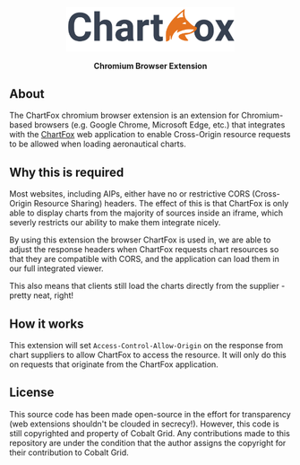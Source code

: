 <p align="center">
  <img src="./src/images/chartfox-logo.png" style="width: 300px">
</p>
<p align="center"><b >Chromium Browser Extension</b></p>
  
## About
The ChartFox chromium browser extension is an extension for Chromium-based browsers (e.g. Google Chrome, Microsoft Edge, etc.) that integrates with the [ChartFox](https://chartfox.org) web application to enable Cross-Origin resource requests to be allowed when loading aeronautical charts.

## Why this is required
Most websites, including AIPs, either have no or restrictive CORS (Cross-Origin Resource Sharing) headers. The effect of this is that ChartFox is only able to display charts from the majority of sources inside an iframe, which severly restricts our ability to make them integrate nicely.

By using this extension the browser ChartFox is used in, we are able to adjust the response headers when ChartFox requests chart resources so that they are compatible with CORS, and the application can load them in our full integrated viewer.

This also means that clients still load the charts directly from the supplier - pretty neat, right!

## How it works
This extension will set `Access-Control-Allow-Origin` on the response from chart suppliers to allow ChartFox to access the resource. It will only do this on requests that originate from the ChartFox application.

## License
This source code has been made open-source in the effort for transparency (web extensions shouldn't be clouded in secrecy!). However, this code is still copyrighted and property of Cobalt Grid. Any contributions made to this repository are under the condition that the author assigns the copyright for their contribution to Cobalt Grid.

